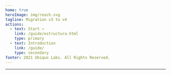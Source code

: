 ```yaml
---
home: true
heroImage: img/reach.svg
tagline: Migration v3 to v4
actions:
  - text: Start →
    link: /guide/estructura.html
    type: primary
  - text: Introduction
    link: /guide/
    type: secondary
footer: 2021 Ubiquo Labs. All Rights Reserved.
---
```


*****

<Features/>